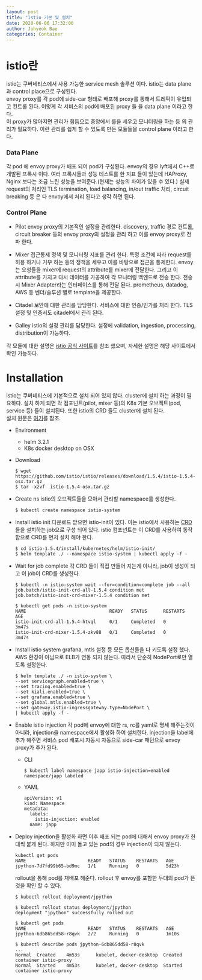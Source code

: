 ```yaml
---
layout: post
title: "Istio 기본 및 설치"
date: 2020-06-06 17:32:00
author: Juhyeok Bae
categories: Container
---
```

# istio란
istio는 쿠버네티스에서 사용 가능한 service mesh 솔루션 이다. istio는 data plane과 control place으로 구성된다.  
envoy proxy를 각 pod에 side-car 형태로 배포해 proxy를 통해서 트레픽이 유입되고 컨트롤 된다. 이렇게 각 서비스의 pod에 배포된 proxy 들 을 data plane 이라고 한다.  
이 proxy가 많아지면 관리가 힘듬으로 중앙에서 룰을 세우고 모니터링을 하는 등 의 관리가 필요하다. 이런 관리를 쉽게 할 수 있도록 만든 모듈들을 control plane 이라고 한다.

### Data Plane
각 pod 에 envoy proxy가 배포 되어 pod가 구성된다. envoy의 경우 lyft에서 C++로 개발된 프록시 이다. 여러 프록시들과 성능 테스트를 한 지표 들이 있는데 HAProxy, Nginx 보다는 조금 느린 성능을 보여준다.(현재는 성능의 차이가 있을 수 있다.)
실제 request의 처리인 TLS termination, load balancing, in/out traffic 처리, circuit breaking 등 은 다 envoy에서 처리 된다고 생각 하면 된다.

### Control Plane
- Pilot
  envoy proxy의 기본적인 설정을 관리한다. discovery, traffic 경로 컨트롤, circuit breaker 등의 envoy proxy의 설정을 관리 하고 이를 envoy proxy로 전파 한다.

- Mixer
  접근통제 정책 및 모니터링 지표를 관리 한다. 특정 조건에 따라 request를 허용 하거나 거부 하는 등의 정책을 세우고 이를 바탕으로 접근을 통제한다. envoy는 요청들을 mixer에 request의 attribute를 mixer에 전달한다. 그리고 이 attribute를 가지고 다시 데이터를 가공하여 각 모니터링 백엔드로 전송 한다.
  전송시 Mixer Adapter라는 인터페이스를 통해 전달 된다. prometheus, datadog, AWS 등 벤더/솔루션 별로 template을 제공한다.

- Citadel
  보안에 대한 관리를 담당한다. 서비스에 대한 인증/인가를 처리 한다. TLS 설정 및 인증서도  citadel에서 관리 된다.

- Galley
  istio의 설정 관리를 담당한다. 설정에 validation, ingestion, processing, distribution이 가능하다.

각 모듈에 대한 설명은 [istio 공식 사이트](https://istio.io/pt-br/docs/ops/deployment/architecture/)를 참조 했으며, 자세한 설명은 해당 사이트에서 확인 가능하다.

# Installation
istio는 쿠버네티스에 기본적으로 설치 되어 있지 않다. cluster에 설치 하는 과정이 필요하다. 설치 하게 되면 각 컴포넌트(pilot, mixer 등)의 K8s 기본 오브젝트(pod, service 등) 들이 설치된다. 또한 istio의 CRD 들도 cluster에 설치 된다.  
설치 원문은 [여기](https://istio.io/pt-br/docs/setup/install/helm/)를 참조.
- Environment
  - helm 3.2.1
  - K8s docker desktop on OSX
- Download
  ```
  $ wget https://github.com/istio/istio/releases/download/1.5.4/istio-1.5.4-osx.tar.gz
  $ tar -xzvf  istio-1.5.4-osx.tar.gz
  ```
- Create ns
  istio의 오브젝트들을 모아서 관리할 namespace를 생성한다.
  ```
  $ kubectl create namespace istio-system
  ```

- Install istio init
  다운로드 받으면 istio-init이 있다. 이는 istio에서 사용하는 [CRD](https://kubernetes.io/docs/concepts/extend-kubernetes/api-extension/custom-resources/#customresourcedefinitions)들을 설치하는 job으로 구성 되어 있다. istio 컴포넌트는 이 CRD를 사용하여 동작 함으로 CRD를 먼저 설치 해야 한다.
  ```
  $ cd istio-1.5.4/install/kubernetes/helm/istio-init/
  $ helm template ./ --namespace istio-system | kubectl apply -f -
  ```

- Wait for job complete
  각 CRD 들이 직접 만들어 지는게 아니라, job이 생성이 되고 이 job이 CRD를 생성한다.
  ```
  $ kubectl -n istio-system wait --for=condition=complete job --all
  job.batch/istio-init-crd-all-1.5.4 condition met
  job.batch/istio-init-crd-mixer-1.5.4 condition met

  $ kubectl get pods -n istio-system
  NAME                               READY   STATUS      RESTARTS   AGE
  istio-init-crd-all-1.5.4-htvql     0/1     Completed   0          3m47s
  istio-init-crd-mixer-1.5.4-zkv88   0/1     Completed   0          3m47s
  ```
- Install istio system
  grafana, mtls 설정 등 모든 옵션들을 다 키도록 설정 했다. AWS 환경이 아님으로 ELB가 연동 되지 않는다. 따라서 단순히 NodePort로만 열도록 설정한다.
  ```
  $ helm template ./ -n istio-system \
  --set servicegraph.enabled=true \
  --set tracing.enabled=true \
  --set kiali.enabled=true \
  --set grafana.enabled=true \
  --set global.mtls.enabled=true \
  --set gateway.istio-ingressgateway.type=NodePort \
  | kubectl apply -f -
  ```

- Enable istio injection
  각 pod에 envoy에 대한 rs, rc를 yaml로 명세 해주는것이 아니라, injection을 namespace에서 활성화 하여 설치한다. injection을 label에 추가 해주면 서비스 pod 배포시 자동시 자동으로 side-car 패턴으로 envoy proxy가 추가 된다.
  - CLI
    ```
    $ kubectl label namespace japp istio-injection=enabled
    namespace/japp labeled
    ```
  - YAML
    ```
    apiVersion: v1
    kind: Namespace
    metadata:
      labels:
        istio-injection: enabled
      name: japp
    ```
- Deploy
  injection을 활성화 하면 이후 배포 되는 pod에 대해서 envoy proxy가 한대씩 붙게 된다. 하지만 이미 돌고 있는 pod의 경우 injection이 되지 않는다.
  ```
  kubectl get pods
  NAME                       READY   STATUS    RESTARTS   AGE
  jpython-7d7fd99b65-bd9mc   1/1     Running   0          5d23h
  ```
  rollout을 통해 pod를 재배포 해준다. rollout 후 envoy를 포함한 두대의 pod가 뜬것을 확인 할 수 있다.
  ```
  $ kubectl rollout deployment/jpython

  $ kubectl rollout status deployment/jpython
  deployment "jpython" successfully rolled out

  $ kubectl get pods
  NAME                       READY   STATUS    RESTARTS   AGE
  jpython-6db865dd58-r8qvk   2/2     Running   0          1m10s

  $ kubectl describe pods jpython-6db865dd58-r8qvk
  ...
  Normal  Created    4m53s      kubelet, docker-desktop  Created container istio-proxy
  Normal  Started    4m53s      kubelet, docker-desktop  Started container istio-proxy
  ```

